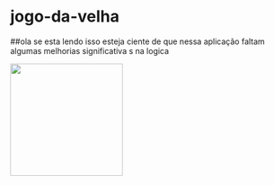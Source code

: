 # jogo-da-velha

##ola se esta lendo isso esteja ciente de que nessa aplicação 
faltam algumas melhorias significativa s na logica 

<img src="https://i.pinimg.com/originals/e4/26/70/e426702edf874b181aced1e2fa5c6cde.gif" width="200" height="200">